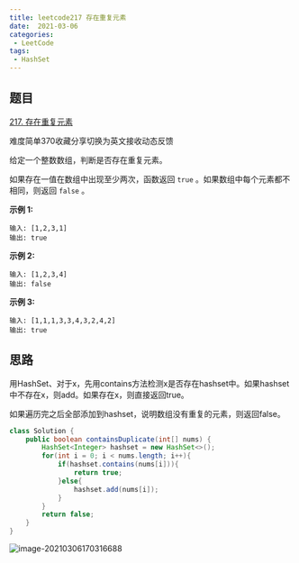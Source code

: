 ```yaml
---
title: leetcode217 存在重复元素
date:  2021-03-06
categories:
 - LeetCode
tags:
 - HashSet
---
```


## 题目

[217. 存在重复元素](https://leetcode-cn.com/problems/contains-duplicate/)

难度简单370收藏分享切换为英文接收动态反馈

给定一个整数数组，判断是否存在重复元素。

如果存在一值在数组中出现至少两次，函数返回 `true` 。如果数组中每个元素都不相同，则返回 `false` 。

 

**示例 1:**

```
输入: [1,2,3,1]
输出: true
```

**示例 2:**

```
输入: [1,2,3,4]
输出: false
```

**示例 3:**

```
输入: [1,1,1,3,3,4,3,2,4,2]
输出: true
```



## 思路

用HashSet、对于x，先用contains方法检测x是否存在hashset中。如果hashset中不存在x，则add。如果存在x，则直接返回true。

如果遍历完之后全部添加到hashset，说明数组没有重复的元素，则返回false。

```java
class Solution {
    public boolean containsDuplicate(int[] nums) {
        HashSet<Integer> hashset = new HashSet<>();
        for(int i = 0; i < nums.length; i++){
            if(hashset.contains(nums[i])){
                return true;
            }else{
                hashset.add(nums[i]);
            }
        }
        return false;
    }
}
```

![image-20210306170316688](https://i.loli.net/2021/03/06/HFl6jPu79CYR8V3.png)